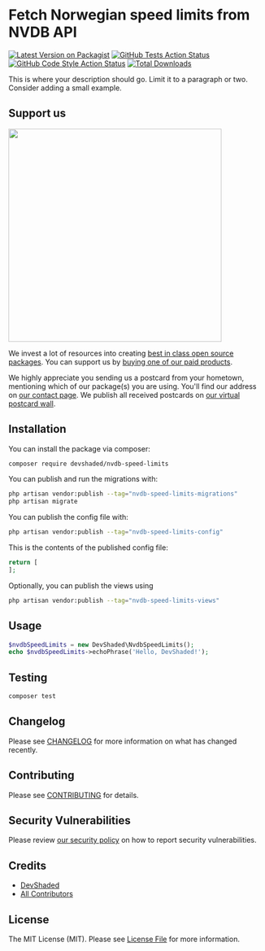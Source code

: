 # Fetch Norwegian speed limits from NVDB API

[![Latest Version on Packagist](https://img.shields.io/packagist/v/devshaded/nvdb-speed-limits.svg?style=flat-square)](https://packagist.org/packages/devshaded/nvdb-speed-limits)
[![GitHub Tests Action Status](https://img.shields.io/github/actions/workflow/status/devshaded/nvdb-speed-limits/run-tests.yml?branch=main&label=tests&style=flat-square)](https://github.com/devshaded/nvdb-speed-limits/actions?query=workflow%3Arun-tests+branch%3Amain)
[![GitHub Code Style Action Status](https://img.shields.io/github/actions/workflow/status/devshaded/nvdb-speed-limits/fix-php-code-style-issues.yml?branch=main&label=code%20style&style=flat-square)](https://github.com/devshaded/nvdb-speed-limits/actions?query=workflow%3A"Fix+PHP+code+style+issues"+branch%3Amain)
[![Total Downloads](https://img.shields.io/packagist/dt/devshaded/nvdb-speed-limits.svg?style=flat-square)](https://packagist.org/packages/devshaded/nvdb-speed-limits)

This is where your description should go. Limit it to a paragraph or two. Consider adding a small example.

## Support us

[<img src="https://github-ads.s3.eu-central-1.amazonaws.com/nvdb-speed-limits.jpg?t=1" width="419px" />](https://spatie.be/github-ad-click/nvdb-speed-limits)

We invest a lot of resources into creating [best in class open source packages](https://spatie.be/open-source). You can support us by [buying one of our paid products](https://spatie.be/open-source/support-us).

We highly appreciate you sending us a postcard from your hometown, mentioning which of our package(s) you are using. You'll find our address on [our contact page](https://spatie.be/about-us). We publish all received postcards on [our virtual postcard wall](https://spatie.be/open-source/postcards).

## Installation

You can install the package via composer:

```bash
composer require devshaded/nvdb-speed-limits
```

You can publish and run the migrations with:

```bash
php artisan vendor:publish --tag="nvdb-speed-limits-migrations"
php artisan migrate
```

You can publish the config file with:

```bash
php artisan vendor:publish --tag="nvdb-speed-limits-config"
```

This is the contents of the published config file:

```php
return [
];
```

Optionally, you can publish the views using

```bash
php artisan vendor:publish --tag="nvdb-speed-limits-views"
```

## Usage

```php
$nvdbSpeedLimits = new DevShaded\NvdbSpeedLimits();
echo $nvdbSpeedLimits->echoPhrase('Hello, DevShaded!');
```

## Testing

```bash
composer test
```

## Changelog

Please see [CHANGELOG](CHANGELOG.md) for more information on what has changed recently.

## Contributing

Please see [CONTRIBUTING](CONTRIBUTING.md) for details.

## Security Vulnerabilities

Please review [our security policy](../../security/policy) on how to report security vulnerabilities.

## Credits

- [DevShaded](https://github.com/DevShaded)
- [All Contributors](../../contributors)

## License

The MIT License (MIT). Please see [License File](LICENSE.md) for more information.
